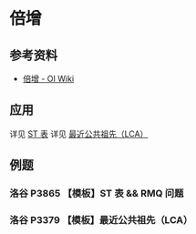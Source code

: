 # 倍增

## 参考资料

- [倍增 - OI Wiki](https://oi-wiki.org/basic/binary-lifting/)

## 应用

详见 [ST 表](../ds/sparse-table)
详见 [最近公共祖先（LCA）](../graph/tree/lca)

## 例题

### 洛谷 P3865 【模板】ST 表 && RMQ 问题

<Problem id="P3865" />

### 洛谷 P3379 【模板】最近公共祖先（LCA）

<Problem id="P3379" />

